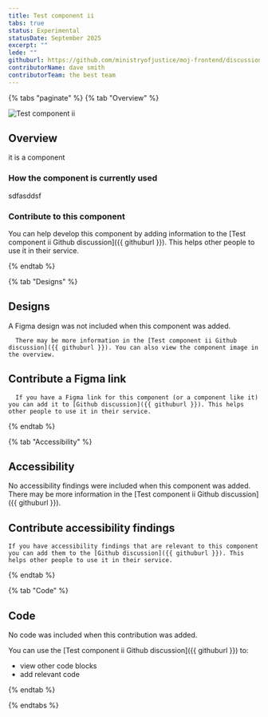 ```yaml
---
title: Test component ii
tabs: true
status: Experimental
statusDate: September 2025
excerpt: ""
lede: ""
githuburl: https://github.com/ministryofjustice/moj-frontend/discussions/categories/experimental-components-pages-and-patterns
contributorName: dave smith
contributorTeam: the best team
---
```


{% tabs "paginate" %}
{% tab "Overview" %}

<div class="img-container">
  <img src="/assets/images/submission-1756849311564/Screenshot-2025-04-02-at-22.59.16.png" alt="Test component ii" />
</div>

## Overview
it is a component

### How the component is currently used

 sdfasddsf

### Contribute to this component
You can help develop this component by adding information to the [Test component ii Github discussion]({{ githuburl }}). This helps other people to use it in their service.

{% endtab %}

{% tab "Designs" %}

## Designs

A Figma design was not included when this component was added.

      There may be more information in the [Test component ii Github discussion]({{ githuburl }}). You can also view the component image in the overview.

## Contribute a Figma link

      If you have a Figma link for this component (or a component like it) you can add it to [Github discussion]({{ githuburl }}). This helps other people to use it in their service.

{% endtab %}

{% tab "Accessibility" %}

## Accessibility

No accessibility findings were included when this component was added. There may be more information in the [Test component ii Github discussion]({{ githuburl }}).
## Contribute accessibility findings

    If you have accessibility findings that are relevant to this component you can add them to the [Github discussion]({{ githuburl }}). This helps other people to use it in their service.

{% endtab %}

{% tab "Code" %}

## Code

No code was included when this contribution was added.

You can use the [Test component ii Github discussion]({{ githuburl }}) to:

* view other code blocks
* add relevant code

{% endtab %}

{% endtabs %}
